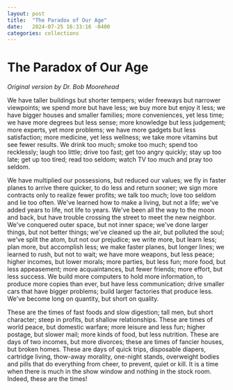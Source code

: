```yaml
---
layout: post
title:  "The Paradox of Our Age"
date:   2024-07-25 16:33:16 -0400
categories: collections
---
```


# The Paradox of Our Age

*Original version by Dr. Bob Moorehead*

We have taller buildings but shorter tempers; wider freeways but narrower viewpoints; we spend more but have less; we buy more but enjoy it less; we have bigger houses and smaller families; more conveniences, yet less time; we have more degrees but less sense; more knowledge but less judgement; more experts, yet more problems; we have more gadgets but less satisfaction; more medicine, yet less wellness; we take more vitamins but see fewer results. We drink too much; smoke too much; spend too recklessly; laugh too little; drive too fast; get too angry quickly; stay up too late; get up too tired; read too seldom; watch TV too much and pray too seldom.

We have multiplied our possessions, but reduced our values; we fly in faster planes to arrive there quicker, to do less and return sooner; we sign more contracts only to realize fewer profits; we talk too much; love too seldom and lie too often. We've learned how to make a living, but not a life; we've added years to life, not life to years. We've been all the way to the moon and back, but have trouble crossing the street to meet the new neighbor. We've conquered outer space, but not inner space; we've done larger things, but not better things; we've cleaned up the air, but polluted the soul; we've split the atom, but not our prejudice; we write more, but learn less; plan more, but accomplish less; we make faster planes, but longer lines; we learned to rush, but not to wait; we have more weapons, but less peace; higher incomes, but lower morals; more parties, but less fun; more food, but less appeasement; more acquaintances, but fewer friends; more effort, but less success. We build more computers to hold more information, to produce more copies than ever, but have less communication; drive smaller cars that have bigger problems; build larger factories that produce less. We've become long on quantity, but short on quality.

These are the times of fast foods and slow digestion; tall men, but short character; steep in profits, but shallow relationships. These are times of world peace, but domestic warfare; more leisure and less fun; higher postage, but slower mail; more kinds of food, but less nutrition. These are days of two incomes, but more divorces; these are times of fancier houses, but broken homes. These are days of quick trips, disposable diapers, cartridge living, thow-away morality, one-night stands, overweight bodies and pills that do everything from cheer, to prevent, quiet or kill. It is a time when there is much in the show window and nothing in the stock room. Indeed, these are the times!

